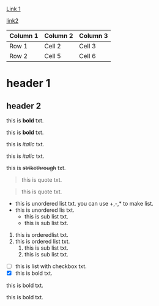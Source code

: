 [Link 1](https://www.example.com)

[link2](www.google.com)

| Column 1 | Column 2 | Column 3 |
| -------- | -------- | -------- |
| Row 1    | Cell 2   | Cell 3   |
| Row 2    | Cell 5   | Cell 6   |


# header 1
## header 2

this is **bold** txt.


this is __bold__ txt.


this is *italic* txt.

this is _italic_ txt.

this is ~~strikethrough~~ txt.

> this is quote txt.

> this is quote txt.

- this is unordered list txt.  you can use +,-,* to make list.
- this is unordered lis txt.
   - this is sub list txt.
   - this is sub list txt.

1. this is orderedlist txt.  
2. this is ordered list txt.
   1. this is sub list txt.
   2. this is sub list txt.

- [ ] this is list with checkbox txt.
- [x] this is bold txt.

this is bold txt.

this is bold txt.




